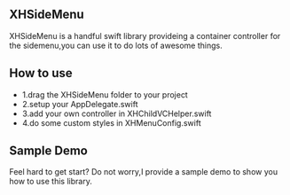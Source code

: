 XHSideMenu
-----------
XHSideMenu is a handful swift library provideing a container controller for the sidemenu,you can use it to do lots of awesome things.

How to use
-----------
- 1.drag the XHSideMenu folder to your project
- 2.setup your AppDelegate.swift
- 3.add your own controller in XHChildVCHelper.swift
- 4.do some custom styles in XHMenuConfig.swift

Sample Demo
-----------
Feel hard to get start? Do not worry,I provide a sample demo to show you how to use this library.
